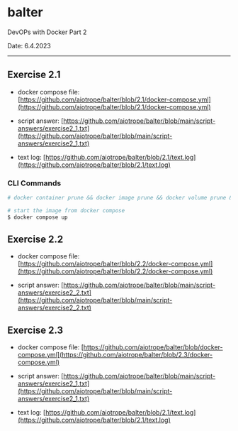 # balter

DevOPs with Docker Part 2

Date: 6.4.2023

---

##  Exercise 2.1

- docker compose file: [https://github.com/aiotrope/balter/blob/2.1/docker-compose.yml](https://github.com/aiotrope/balter/blob/2.1/docker-compose.yml)

- script answer: [https://github.com/aiotrope/balter/blob/main/script-answers/exercise2_1.txt](https://github.com/aiotrope/balter/blob/main/script-answers/exercise2_1.txt)

- text log: [https://github.com/aiotrope/balter/blob/2.1/text.log](https://github.com/aiotrope/balter/blob/2.1/text.log)

### CLI Commands

```bash
# docker container prune && docker image prune && docker volume prune && docker system prune -a

# start the image from docker compose
$ docker compose up

```

## Exercise 2.2

- docker compose file: [https://github.com/aiotrope/balter/blob/2.2/docker-compose.yml](https://github.com/aiotrope/balter/blob/2.2/docker-compose.yml)

- script answer: [https://github.com/aiotrope/balter/blob/main/script-answers/exercise2_2.txt](https://github.com/aiotrope/balter/blob/main/script-answers/exercise2_2.txt)

## Exercise 2.3

- docker compose file: [https://github.com/aiotrope/balter/blob/docker-compose.yml](https://github.com/aiotrope/balter/blob/2.3/docker-compose.yml)

- script answer: [https://github.com/aiotrope/balter/blob/main/script-answers/exercise2_1.txt](https://github.com/aiotrope/balter/blob/main/script-answers/exercise2_1.txt)

- text log: [https://github.com/aiotrope/balter/blob/2.1/text.log](https://github.com/aiotrope/balter/blob/2.1/text.log)



